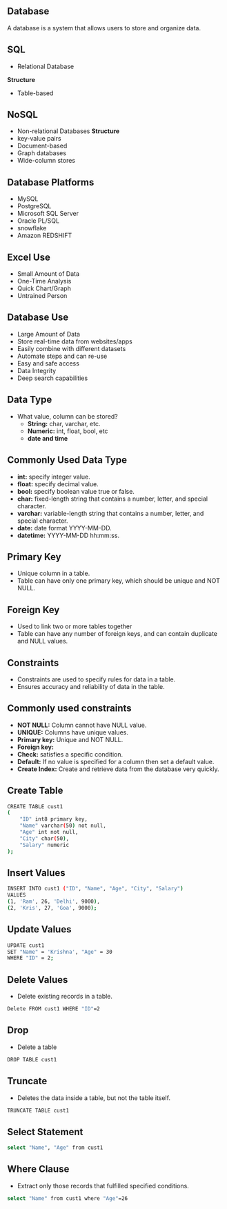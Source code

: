 ## Database
A database is a system that allows users to store and organize data.

## SQL
- Relational Database

**Structure**  
- Table-based

## NoSQL
- Non-relational Databases
**Structure**
- key-value pairs
- Document-based
- Graph databases
- Wide-column stores

## Database Platforms
- MySQL
- PostgreSQL
- Microsoft SQL Server
- Oracle PL/SQL
- snowflake
- Amazon REDSHIFT

## Excel Use
- Small Amount of Data
- One-Time Analysis
- Quick Chart/Graph
- Untrained Person

## Database Use
- Large Amount of Data
- Store real-time data from websites/apps
- Easily combine with different datasets
- Automate steps and can re-use
- Easy and safe access
- Data Integrity
- Deep search capabilities

## Data Type
- What value, column can be stored?
  - **String:** char, varchar, etc.
  - **Numeric:** int, float, bool, etc
  - **date and time**
 
## Commonly Used Data Type
- **int:** specify integer value. 
- **float:** specify decimal value.
- **bool:** specify boolean value true or false.
- **char:** fixed-length string that contains a number, letter, and special character.
- **varchar:** variable-length string that contains a number, letter, and special character.
- **date:** date format YYYY-MM-DD.
- **datetime:** YYYY-MM-DD hh:mm:ss.

## Primary Key
- Unique column in a table.
- Table can have only one primary key, which should be unique and NOT NULL.

## Foreign Key
- Used to link two or more tables together
- Table can have any number of foreign keys, and can contain duplicate and NULL values.

## Constraints
- Constraints are used to specify rules for data in a table.
- Ensures accuracy and reliability of data in the table.

## Commonly used constraints 
- **NOT NULL:** Column cannot have NULL value.
- **UNIQUE:** Columns have unique values.
- **Primary key:**  Unique and NOT NULL.
- **Foreign key:**
- **Check:** satisfies a specific condition.
- **Default:** If no value is specified for a column then set a default value.
- **Create Index:** Create and retrieve data from the database very quickly.

## Create Table
```bash
CREATE TABLE cust1
(
	"ID" int8 primary key,
	"Name" varchar(50) not null,
	"Age" int not null,
	"City" char(50),
	"Salary" numeric
);
```

## Insert Values
```bash
INSERT INTO cust1 ("ID", "Name", "Age", "City", "Salary") 
VALUES 
(1, 'Ram', 26, 'Delhi', 9000),
(2, 'Kris', 27, 'Goa', 9000);
```
## Update Values
```bash
UPDATE cust1
SET "Name" = 'Krishna', "Age" = 30
WHERE "ID" = 2;
```
## Delete Values
- Delete existing records in a table.
```bash
Delete FROM cust1 WHERE "ID"=2
```

## Drop
- Delete a table
```bash
DROP TABLE cust1
```

## Truncate
- Deletes the data inside a table, but not the table itself.
```bash
TRUNCATE TABLE cust1
```

## Select Statement
```bash
select "Name", "Age" from cust1
```

## Where Clause
- Extract only those records that fulfilled specified conditions.
```bash
select "Name" from cust1 where "Age"=26
```
